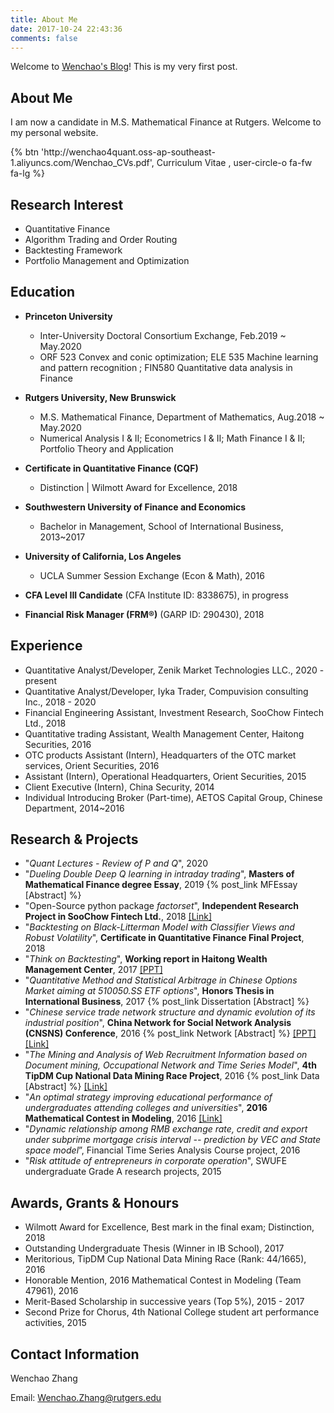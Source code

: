 ```yaml
---
title: About Me
date: 2017-10-24 22:43:36
comments: false
---
```


Welcome to [Wenchao's Blog](http://wenchao4quant.cn/)! This is my very first post.

## <i class="fa fa-user-o"></i> About Me
I am now a candidate in M.S. Mathematical Finance at Rutgers.  Welcome to my personal website.

<p>{% btn 'http://wenchao4quant.oss-ap-southeast-1.aliyuncs.com/Wenchao_CVs.pdf', Curriculum Vitae , user-circle-o fa-fw fa-lg %}</p>

## <i class="fa fa-pencil"></i> Research Interest
- Quantitative Finance
- Algorithm Trading and Order Routing
- Backtesting Framework
- Portfolio Management and Optimization

## <i class="fa fa-graduation-cap"></i> Education
- **Princeton University**
    - Inter-University Doctoral Consortium Exchange, Feb.2019 ~ May.2020
    - ORF 523 Convex and conic optimization; ELE 535 Machine learning and pattern recognition ; FIN580 Quantitative data analysis in Finance
    
- **Rutgers University, New Brunswick**
    - M.S. Mathematical Finance, Department of Mathematics, Aug.2018 ~ May.2020
    - Numerical Analysis I & II; Econometrics I & II; Math Finance I & II; Portfolio Theory and Application

- **Certificate in Quantitative Finance (CQF)**
    - Distinction | Wilmott Award for Excellence, 2018

- **Southwestern University of Finance and Economics**
    - Bachelor in Management, School of International Business, 2013~2017

- **University of California, Los Angeles**
    - UCLA Summer Session Exchange (Econ & Math), 2016

- **CFA Level III Candidate** (CFA Institute ID: 8338675), in progress
- **Financial Risk Manager (FRM®)** (GARP ID: 290430), 2018


## <i class="fa fa-black-tie"></i> Experience
- Quantitative Analyst/Developer, Zenik Market Technologies LLC., 2020 - present
- Quantitative Analyst/Developer, Iyka Trader, Compuvision consulting Inc., 2018 - 2020
- Financial Engineering Assistant, Investment Research, SooChow Fintech Ltd., 2018
- Quantitative trading Assistant, Wealth Management Center, Haitong Securities, 2016
- OTC products Assistant (Intern), Headquarters of the OTC market services, Orient Securities, 2016
- Assistant (Intern), Operational Headquarters, Orient Securities, 2015
- Client Executive (Intern), China Security, 2014
- Individual Introducing Broker (Part-time), AETOS Capital Group, Chinese Department, 2014~2016

## <i class="fa fa-product-hunt"></i> Research & Projects
- "*Quant Lectures - Review of P and Q*", 2020
- "*Dueling Double Deep Q learning in intraday trading*", **Masters of Mathematical Finance degree Essay**, 2019 {% post_link MFEssay [Abstract] %}
- "Open-Source python package *factorset*", **Independent Research Project in SooChow Fintech Ltd.**, 2018 [[Link]](https://factorset.readthedocs.io/)
- "*Backtesting on Black-Litterman Model with Classifier Views and Robust Volatility*", **Certificate in Quantitative Finance Final Project**, 2018
- "*Think on Backtesting*", **Working report in Haitong Wealth Management Center**, 2017 [[PPT]](http://wenchao4quant.oss-ap-southeast-1.aliyuncs.com/research/backtest/Think_on_Backtesting.pdf)
- "*Quantitative Method and Statistical Arbitrage in Chinese Options Market aiming at 510050.SS ETF options*", **Honors Thesis in International Business**, 2017 {% post_link Dissertation [Abstract] %}
- "*Chinese service trade network structure and dynamic evolution of its industrial position*", **China Network for Social Network Analysis (CNSNS) Conference**, 2016 {% post_link Network [Abstract] %} [[PPT]](http://wenchao4quant.oss-ap-southeast-1.aliyuncs.com/research/service/ServicesPPT.pdf) [[Link]](http://cnsns2016.xjtu.edu.cn/)
- "*The Mining and Analysis of Web Recruitment Information based on Document mining, Occupational Network and Time Series Model*", **4th TipDM Cup National Data Mining Race Project**, 2016 {% post_link Data [Abstract] %} [[Link]](http://www.tipdm.org/bdrace/jingsa/20160401/712.html)
- "*An optimal strategy improving educational performance of undergraduates attending colleges and universities*", **2016 Mathematical Contest in Modeling**, 2016 [[Link]](http://www.comap.com/)
- "*Dynamic relationship among RMB exchange rate, credit and export under
subprime mortgage crisis interval -- prediction by VEC and State space model*”,
Financial Time Series Analysis Course project, 2016
- "*Risk attitude of entrepreneurs in corporate operation*", SWUFE undergraduate Grade A research projects, 2015

## <i class="fa fa-trophy"></i> Awards, Grants & Honours
- Wilmott Award for Excellence, Best mark in the final exam; Distinction, 2018
- Outstanding Undergraduate Thesis (Winner in IB School), 2017
- Meritorious, TipDM Cup National Data Mining Race (Rank: 44/1665), 2016
- Honorable Mention, 2016 Mathematical Contest in Modeling (Team 47961), 2016
- Merit-Based Scholarship in successive years (Top 5%), 2015 - 2017
- Second Prize for Chorus, 4th National College student art performance activities, 2015

## <i class="fa fa-address-book-o"></i> Contact Information
Wenchao Zhang

Email: Wenchao.Zhang@rutgers.edu
